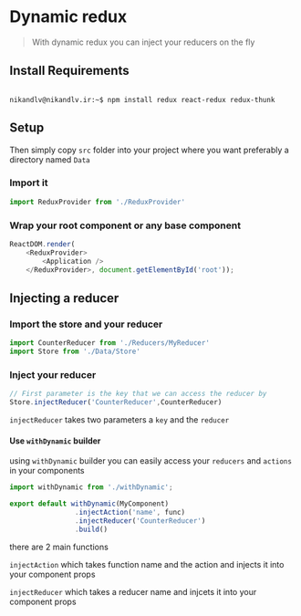 # Dynamic redux

> With dynamic redux you can inject your reducers on the fly

## Install Requirements

```console

nikandlv@nikandlv.ir:~$ npm install redux react-redux redux-thunk

```
## Setup

Then simply copy `src` folder into your project where you want preferably a directory named `Data`

### Import it

```javascript
import ReduxProvider from './ReduxProvider'
```

### Wrap your root component or any base component

```javascript
ReactDOM.render(
    <ReduxProvider>
        <Application />
    </ReduxProvider>, document.getElementById('root'));
```

## Injecting a reducer

### Import the store and your reducer

```javascript
import CounterReducer from './Reducers/MyReducer'
import Store from './Data/Store'
```

### Inject your reducer

```javascript
// First parameter is the key that we can access the reducer by
Store.injectReducer('CounterReducer',CounterReducer)
```

`injectReducer` takes two parameters a `key` and the `reducer`

#### Use `withDynamic` builder

using `withDynamic` builder you can easily access your `reducers` and `actions` in your components

```javascript
import withDynamic from './withDynamic';

export default withDynamic(MyComponent)
                .injectAction('name', func)
                .injectReducer('CounterReducer')
                .build()
```

there are 2 main functions

`injectAction` which takes function name and the action and injects it into your component props

`injectReducer` which takes a reducer name and injcets it into your component props
